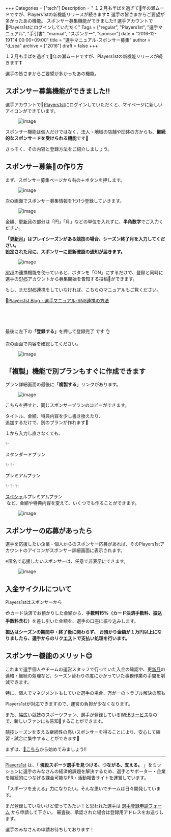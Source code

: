 +++
Categories = ["tech"]
Description = " １２月も半ばを過ぎて🎄年の瀬ムードですが、Players1stの新機能リリースが続きます❢  選手の皆さまからご要望が多かったあの機能。  スポンサー募集機能ができました!!  選手アカウントで🔗Players1stにログインしていただく"
Tags = ["regular", "Players1st", "選手マニュアル", "手引書", "manual", "スポンサー", "sponsor"]
date = "2016-12-19T14:00:00+09:00"
title = "選手マニュアル-スポンサー募集"
author = "d_sea"
archive = ["2016"]
draft = false
+++

<body>
<p>１２月も半ばを過ぎて🎄年の瀬ムードですが、Players1stの新機能リリースが続きます❢</p>


<p>選手の皆さまからご要望が多かったあの機能。</p>


<h2>スポンサー募集機能ができました!!</h2>


<p>選手アカウントで🔗<a href="https://players1.st/">Players1st</a>にログインしていただくと、マイページに新しいアイコンができています。</p>


<p><figure data-orig-width="720" data-orig-height="934" class="tmblr-full"><img src="https://cdn-ak.f.st-hatena.com/images/fotolife/d/d_sea/20180823/20180823110144.png" alt="image" data-orig-width="720" data-orig-height="934"></figure></p>
<p>スポンサー機能は個人だけではなく、法人・地域の店舗や団体の方からも、<b>継続的なスポンサードを受けられる機能</b>です🙆</p>
<p>さっそく、その内容と登録方法をご紹介しましょう。</p>
<h2>スポンサー募集📣の作り方</h2>
<p>まず、スポンサー募集ページから右の＋ボタンを押します。</p>
<figure data-orig-width="720" data-orig-height="774" class="tmblr-full"><img src="https://cdn-ak.f.st-hatena.com/images/fotolife/d/d_sea/20180823/20180823110140.png" alt="image" data-orig-width="720" data-orig-height="774"></figure><p>次の画面でスポンサー募集情報を1つ1つ登録していきます。</p>
<figure data-orig-width="720" data-orig-height="868" class="tmblr-full"><img src="https://cdn-ak.f.st-hatena.com/images/fotolife/d/d_sea/20180823/20180823110736.png" alt="image" data-orig-width="720" data-orig-height="868"></figure><p>金額、更<a class="keyword" href="http://d.hatena.ne.jp/keyword/%BF%B7%B7%EE">新月</a>の部分は「円」「月」などの単位を入れずに、<b>半角数字</b>でご入力ください。</p>
<p><b>「更<a class="keyword" href="http://d.hatena.ne.jp/keyword/%BF%B7%B7%EE">新月</a>」はプレイシーズンがある競技の場合、シーズン終了月を入力してください。<br>
設定された月に、スポンサーに更新確認の通知が届きます。</b></p>
<figure data-orig-width="720" data-orig-height="594" class="tmblr-full"><img src="https://cdn-ak.f.st-hatena.com/images/fotolife/d/d_sea/20180823/20180823111202.png" alt="image" data-orig-width="720" data-orig-height="594"></figure><p><a class="keyword" href="http://d.hatena.ne.jp/keyword/SNS">SNS</a>の連携機能を使っていると、ボタンを「ON」にするだけで、登録と同時に選手の<a class="keyword" href="http://d.hatena.ne.jp/keyword/SNS">SNS</a>アカウントから募集開始を告知する投稿📣ができます。</p>
<p>もし、まだ<a class="keyword" href="http://d.hatena.ne.jp/keyword/SNS">SNS</a>連携をしていなければ、こちらのマニュアルもご覧ください。</p>
<p>🔗<a href="http://blog.players1.st/post/149500610897/%E9%81%B8%E6%89%8B%E3%83%9E%E3%83%8B%E3%83%A5%E3%82%A2%E3%83%AB-sns%E9%80%A3%E6%90%BA%E3%81%AE%E6%96%B9%E6%B3%95">Players1st Blog - 選手マニュアル-SNS連携の方法</a></p>

<p><br></p>
<p><br></p>
<p>最後に左下の<b>「登録する」</b>を押して登録完了 です 👌<br></p>
<p>次の画面で内容を確認してください。</p>
<figure data-orig-width="719" data-orig-height="813" class="tmblr-full"><img src="https://cdn-ak.f.st-hatena.com/images/fotolife/d/d_sea/20180823/20180823110222.png" alt="image" data-orig-width="719" data-orig-height="813"></figure><h2>「複製」機能で別プランもすぐに作成できます</h2>
<p>プラン詳細画面の最後に「<b>複製する</b>」リンクがあります。</p>
<figure data-orig-width="720" data-orig-height="555" class="tmblr-full"><img src="https://cdn-ak.f.st-hatena.com/images/fotolife/d/d_sea/20180823/20180823111126.png" alt="image" data-orig-width="720" data-orig-height="555"></figure><p>こちらを押すと、同じスポンサープランのコピーができます。</p>
<p>タイトル、金額、特典内容を少し書き換えたり、<br>
追加するだけで、別のプランが作れます🙆</p>
<p>１から入力し直さなくても、<br></p>

<p>✨</p>

<p>スタンダードプラン<br></p>

<p>✨ ✨</p>

<p>プレミアムプラン <br></p>

<p>✨ ✨ ✨</p>

<p><a class="keyword" href="http://d.hatena.ne.jp/keyword/%A5%B9%A5%DA%A5%B7%A5%E3">スペシャ</a>ルプレミアムプラン<br> など、金額や特典内容を変えて、いくつでも作ることができます。</p>
<figure data-orig-width="720" data-orig-height="1205" class="tmblr-full"><img src="https://cdn-ak.f.st-hatena.com/images/fotolife/d/d_sea/20180823/20180823110448.png" alt="image" data-orig-width="720" data-orig-height="1205"></figure><h2>スポンサーの応募があったら</h2>
<p>選手を応援したい企業・個人からのスポンサー応募があれば、そのPlayers1stアカウントのアイコンがスポンサー詳細画面に表示されます。<br></p>
<p>※匿名で応援したいスポンサーは、任意で非表示にできます。</p>
<figure data-orig-width="720" data-orig-height="921" class="tmblr-full"><img src="https://cdn-ak.f.st-hatena.com/images/fotolife/d/d_sea/20180823/20180823111034.png" alt="image" data-orig-width="720" data-orig-height="921"></figure><h2>入金サイクルについて</h2>
<p>Players1stはスポンサーから</p>

<p>💳カード決済でお預かりした金額から、<b>手数料15%（カード決済手数料、振込手数料含む）</b>を差し引いた金額を、選手の口座に振り込みします。</p>
<p><b>振込はシーズンの期間中・終了後に関わらず、 お預かり金額が１万円以上になりましたら、選手からのリク<a class="keyword" href="http://d.hatena.ne.jp/keyword/%A5%A8%A5%B9">エス</a>トで支払い処理を行います。</b></p>
<h2>スポンサー機能のメリット😊</h2>
<p>これまで選手個人やチームの運営スタッフで行っていた入金の確認や、更<a class="keyword" href="http://d.hatena.ne.jp/keyword/%BF%B7%B7%EE">新月</a>の連絡・継続の処理など、シーズン替わりの度にかかっていた事務作業の手間を削減できます。<br></p>
<p>特に、個人でマネジメントもしていた選手の場合、万が一のトラブル解決の際も</p>

<p>Players1stが対応できますので、運営の負担が少なくなります。</p>
<p>また、幅広い競技のスポーツファン、選手が登録している<a class="keyword" href="http://d.hatena.ne.jp/keyword/WEB%A5%B5%A1%BC%A5%D3%A5%B9">WEBサービス</a>なので、新しいファンにも告知📣することができます。</p>
<p>競技シーズンを支える継続性の高いスポンサーを得ることにより、安心して練習・試合に集中することができます💪</p>
<p>まずは、<a href="https://players1.st/proposals/new">🔗こちら</a>から始めてみましょう!!<br></p>
<hr>
<p><a href="http://t.umblr.com/redirect?z=https%3A%2F%2Fplayers1.st%2F&amp;t=MjkwMWE3NzA5OTE4OWYxYmVkMjlmMWIyMWIyZGMxN2UzNGIwNjY2MSxSakw2akwyeQ%3D%3D&amp;b=t%3A-7pvJN5T_razjN_5MnfSsw&amp;m=1">Players1st</a> は、「 <b>現役スポーツ選手を見つける、つながる、支える。</b> 」をミッションに選手のみなさんの経済的課題を解決するため、選手とサポーター・企業を継続的につなげる課金可能なPR・活動報告サイトを運営しています。</p>
<p>「スポーツを支える」力になりたい。そんな思いでチームは日々開発しています。</p>
<p>まだ登録していないけど使ってみたい！と思われた選手は <a href="http://t.umblr.com/redirect?z=https%3A%2F%2Fplayers1.st%2F%23form&amp;t=N2QyNWZlNTY1ZTBjNWUyMTM2ODE0M2JkYTk3MjMyYWYzOTBjMjdhNyxmQUE5MmMweQ%3D%3D">選手登録申請フォーム</a> から申請して下さい。 審査後、承認された場合は登録用アドレスをお送りします。</p>
<p>選手のみなさんの申請お待ちしております！</p>

<p></p>
</body>
